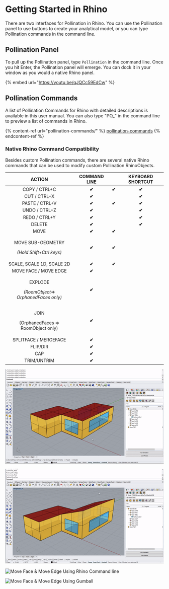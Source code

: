 # Getting Started in Rhino

There are two interfaces for Pollination in Rhino. You can use the Pollination panel to use buttons to create your analytical model, or you can type Pollination commands in the command line.&#x20;

## Pollination Panel

To pull up the Pollination panel, type `Pollination` in the command line. Once you hit Enter, the Pollination panel will emerge. You can dock it in your window as you would a native Rhino panel.

{% embed url="https://youtu.be/qJQCc59EdCw" %}

## Pollination Commands

A list of Pollination Commands for Rhino with detailed descriptions is available in this user manual. You can also type "PO\_" in the command line to preview a list of commands in Rhino.

{% content-ref url="pollination-commands/" %}
[pollination-commands](pollination-commands/)
{% endcontent-ref %}

### Native Rhino Command Compatibility

Besides custom Pollination commands, there are several native Rhino commands that can be used to modify custom Pollination RhinoObjects.

|                              ACTION                             | COMMAND LINE |       | KEYBOARD SHORTCUT |
| :-------------------------------------------------------------: | :----------: | :---: | :---------------: |
|                          COPY / CTRL+C                          |     **✔**    | **✔** |       **✔**       |
|                           CUT / CTRL+X                          |     **✔**    |       |       **✔**       |
|                          PASTE / CTRL+V                         |     **✔**    | **✔** |       **✔**       |
|                          UNDO / CTRL+Z                          |     **✔**    |       |       **✔**       |
|                          REDO / CTRL+Y                          |     **✔**    |       |       **✔**       |
|                              DELETE                             |     **✔**    |       |       **✔**       |
|                               MOVE                              |     **✔**    | **✔** |                   |
|  <p>MOVE SUB-GEOMETRY</p><p><em>(Hold Shift+Ctrl keys)</em></p> |     **✔**    | **✔** |                   |
|                    SCALE, SCALE 1D, SCALE 2D                    |     **✔**    | **✔** |                   |
|                      MOVE FACE / MOVE EDGE                      |     **✔**    |       |                   |
| <p>EXPLODE</p><p><em>(RoomObject=> OrphanedFaces only)</em></p> |     **✔**    |       |                   |
|       <p>JOIN</p><p>(OrphanedFaces => RoomObject only)</p>      |     **✔**    |       |                   |
|                      SPLITFACE / MERGEFACE                      |     **✔**    |       |                   |
|                             FLIP/DIR                            |     **✔**    |       |                   |
|                               CAP                               |     **✔**    |       |                   |
|                           TRIM/UNTRIM                           |     **✔**    |       |                   |



![Edit Room Geometry](<../.gitbook/assets/editroomgeometry (1).gif>)

![Undo and Redo Commands](../.gitbook/assets/undoredo.gif)

![Move Face & Move Edge Using Rhino Command line](../.gitbook/assets/moveface\_moveedge\_cmd.gif)

![Move Face & Move Edge Using Gumball](../.gitbook/assets/moveface\_moveedge.gif)
